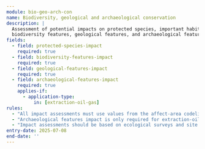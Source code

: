 ```yaml
---
module: bio-geo-arch-con
name: Biodiversity, geological and archaeological conservation
description: |
  Assessment of potential impacts on protected species, important habitats, 
  biodiversity features, geological features, and archaeological features
fields:
  - field: protected-species-impact
    required: true
  - field: biodiversity-features-impact
    required: true
  - field: geological-features-impact
    required: true
  - field: archaeological-features-impact
    required: true
    applies-if:
      - application-type:
          in: [extraction-oil-gas]
rules:
  - "All impact assessments must use values from the affect-area codelist or 'no'"
  - "Archaeological features impact is only required for extraction-oil-gas applications"
  - "Impact assessments should be based on ecological surveys and site assessments"
entry-date: 2025-07-08
end-date: ''
---
```

